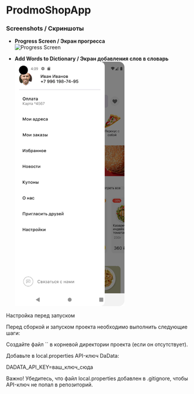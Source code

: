
# ProdmoShopApp

### Screenshots / Скриншоты

- **Progress Screen / Экран прогресса**  
  <img src="assets/1.gif" alt="Progress Screen" width="300"/>

- **Add Words to Dictionary / Экран добавления слов в словарь**  
  <img src="assets/2.png" alt="Add Words to Dictionary" width="300"/>

Настройка перед запуском

Перед сборкой и запуском проекта необходимо выполнить следующие шаги:

Создайте файл `` в корневой директории проекта (если он отсутствует).

Добавьте в local.properties API-ключ DaData:

DADATA_API_KEY=ваш_ключ_сюда

Важно! Убедитесь, что файл local.properties добавлен в .gitignore, чтобы API-ключ не попал в репозиторий.
